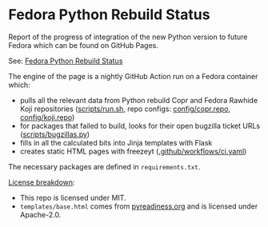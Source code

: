 # Fedora Python Rebuild Status

Report of the progress of integration of the new Python version to future Fedora which can be found on GitHub Pages.

See: [Fedora Python Rebuild Status](https://befeleme.github.io/fedora-python-rebuild-status/)

The engine of the page is a nightly GitHub Action run on a Fedora container which:
- pulls all the relevant data from Python rebuild Copr and Fedora Rawhide Koji repositories ([scripts/run.sh](scripts/run.sh), repo configs: [config/copr.repo](config/copr.repo), [config/koji.repo](config/koji.repo))
- for packages that failed to build, looks for their open bugzilla ticket URLs ([scripts/bugzillas.py](scripts/bugzillas.py))
- fills in all the calculated bits into Jinja templates with Flask
- creates static HTML pages with freezeyt ([.github/workflows/ci.yaml](.github/workflows/ci.yaml))

The necessary packages are defined in `requirements.txt`.

[License breakdown](LICENSES.txt):
- This repo is licensed under MIT.
- `templates/base.html` comes from [pyreadiness.org](https://github.com/di/pyreadiness/) and is licensed under Apache-2.0.
